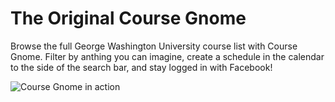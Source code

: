 # The Original Course Gnome

Browse the full George Washington University course list with Course Gnome. Filter by anthing you can imagine, create a schedule in the calendar to the side of the search bar, and stay logged in with Facebook!

![Course Gnome in action](https://i.imgur.com/ExygOp7.png)
